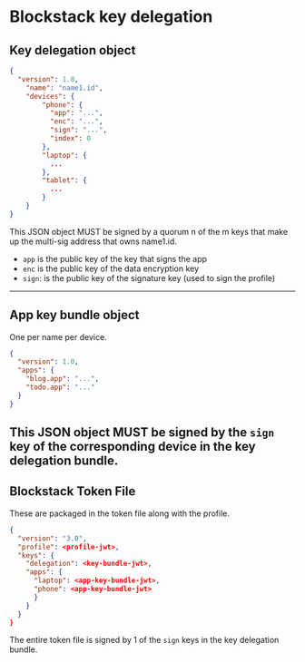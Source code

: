# Blockstack key delegation

## Key delegation object

```JSON
{
  "version": 1.0,
    "name": "name1.id",
    "devices": {
        "phone": {
          "app": "...",
          "enc": "...",
          "sign": "...",
          "index": 0        
        },
        "laptop": {
          ...
        },
        "tablet": {
          ...
        }
    }
}
```

This JSON object MUST be signed by a quorum n of the m keys that make up the multi-sig
address that owns name1.id.

* `app` is the public key of the key that signs the app
* `enc` is the public key of the data encryption key
* `sign`: is the public key of the signature key (used to sign the profile)
---

## App key bundle object

One per name per device.

```JSON
{
  "version": 1.0,
  "apps": {
    "blog.app": "...",
    "todo.app": "..."
  }
}
```
This JSON object MUST be signed by the `sign` key of the corresponding device
in the key delegation bundle.
---

## Blockstack Token File

These are packaged in the token file along with the profile.

```JSON
{
  "version": "3.0",
  "profile": <profile-jwt>,
  "keys": {
    "delegation": <key-bundle-jwt>,
    "apps": {
      "laptop": <app-key-bundle-jwt>,
      "phone": <app-key-bundle-jwt>
      }
    }
  }
}
```

The entire token file is signed by 1 of the `sign` keys in the key delegation bundle.
